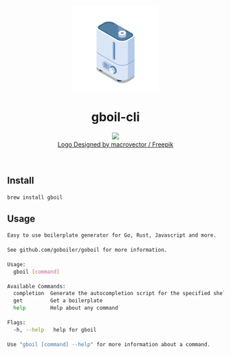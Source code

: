 <div align="center">
<center>
  <img height="200" src="./assets/boiler.png" />
  <h1>gboil-cli</h1>
  <img src="https://github.com/goboiler/homebrew-gboil-cli/actions/workflows/release.yml/badge.svg" />
  <br/>
  <a href="https://www.freepik.com/author/macrovector">Logo Designed by macrovector / Freepik</a>
</center>
</div>
<br/>
<br/>

## Install

```bash
brew install gboil
```

## Usage

```bash
Easy to use boilerplate generator for Go, Rust, Javascript and more.

See github.com/goboiler/goboil for more information.

Usage:
  gboil [command]

Available Commands:
  completion  Generate the autocompletion script for the specified shell
  get         Get a boilerplate
  help        Help about any command

Flags:
  -h, --help   help for gboil

Use "gboil [command] --help" for more information about a command.
```

